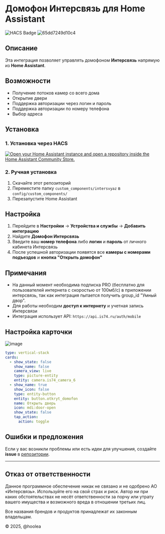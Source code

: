 # Домофон Интерсвязь для Home Assistant

![HACS Badge](https://img.shields.io/badge/HACS-Custom-orange.svg?style=flat-square)
![65dd7249d10c4](https://github.com/user-attachments/assets/12a28991-a136-4ef5-91eb-0014b9fd90de)




## Описание
Эта интеграция позволяет управлять домофоном **Интерсвязь** напрямую из **Home Assistant**.

## Возможности
- Получение потоков камер со всего дома
- Открытие двери
- Поддержка авторизации через логин и пароль
- Поддержка авторизации по номеру телефона
- Выбор адреса

## Установка

### 1. Установка через HACS
[![Open your Home Assistant instance and open a repository inside the Home Assistant Community Store.](https://my.home-assistant.io/badges/hacs_repository.svg)](https://my.home-assistant.io/redirect/hacs_repository/?owner=hoolea&repository=intersvyaz_hass&category=integration)

### 2. Ручная установка
1. Скачайте этот репозиторий
2. Переместите папку `custom_components/intersvyaz` в `config/custom_components/`
3. Перезапустите Home Assistant

## Настройка
1. Перейдите в **Настройки** → **Устройства и службы** → **Добавить интеграцию**
2. Найдите **Домофон Интерсвязь**
3. Введите ваш **номер телефона** либо **логин** и **пароль** от личного кабинета Интерсвязь 
4. После успешной авторизации появятся все **камеры с номерами подъездов** и  **кнопка "Открыть домофон"**

## Примечания
- На данный момент необходима подписка PRO (бесплатно для пользователей интернета с скоростью от 100мб/с) в приложении интерсвязь, так как интеграция пытается получить group_id "Умный двор". 
- Для работы необходим **доступ к интернету** и учетная запись Интерсвязи
- Интеграция использует API: `https://api.is74.ru/auth/mobile`
## Настройка карточки

![image](https://github.com/user-attachments/assets/49a83747-7989-44e4-a481-a0d49bff3338)

```yaml
type: vertical-stack
cards:
  - show_state: false
    show_name: false
    camera_view: live
    type: picture-entity
    entity: camera.is74_camera_6
  - show_name: true
    show_icon: false
    type: entity-button
    entity: button.otkryt_domofon
    name: Открыть дверь
    icon: mdi:door-open
    show_state: false
    tap_action:
      action: toggle
```

## Ошибки и предложения
Если у вас возникли проблемы или есть идеи для улучшения, создайте **issue** в [репозитории](https://github.com/USERNAME/intersvyaz_hass/issues).

---
## Отказ от ответственности
Данное программное обеспечение никак не связано и не одобрено АО «Интерсвязь». Используйте его на свой страх и риск. Автор ни при каких обстоятельствах не несёт ответственности за порчу или утрату вашего имущества и возможного вреда в отношении третьих лиц.

Все названия брендов и продуктов принадлежат их законным владельцам.

© 2025, @hoolea

